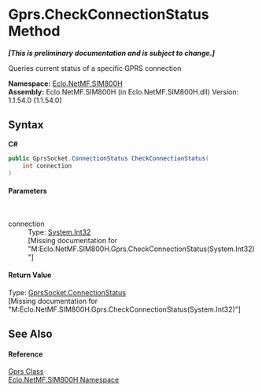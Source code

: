 # Gprs.CheckConnectionStatus Method 
 _**\[This is preliminary documentation and is subject to change.\]**_

Queries current status of a specific GPRS connection

**Namespace:**&nbsp;<a href="N_Eclo_NetMF_SIM800H">Eclo.NetMF.SIM800H</a><br />**Assembly:**&nbsp;Eclo.NetMF.SIM800H (in Eclo.NetMF.SIM800H.dll) Version: 1.1.54.0 (1.1.54.0)

## Syntax

**C#**<br />
``` C#
public GprsSocket.ConnectionStatus CheckConnectionStatus(
	int connection
)
```


#### Parameters
&nbsp;<dl><dt>connection</dt><dd>Type: <a href="http://msdn2.microsoft.com/en-us/library/td2s409d" target="_blank">System.Int32</a><br />\[Missing <param name="connection"/> documentation for "M:Eclo.NetMF.SIM800H.Gprs.CheckConnectionStatus(System.Int32)"\]</dd></dl>

#### Return Value
Type: <a href="T_Eclo_NetMF_SIM800H_GprsSocket_ConnectionStatus">GprsSocket.ConnectionStatus</a><br />\[Missing <returns> documentation for "M:Eclo.NetMF.SIM800H.Gprs.CheckConnectionStatus(System.Int32)"\]

## See Also


#### Reference
<a href="T_Eclo_NetMF_SIM800H_Gprs">Gprs Class</a><br /><a href="N_Eclo_NetMF_SIM800H">Eclo.NetMF.SIM800H Namespace</a><br />